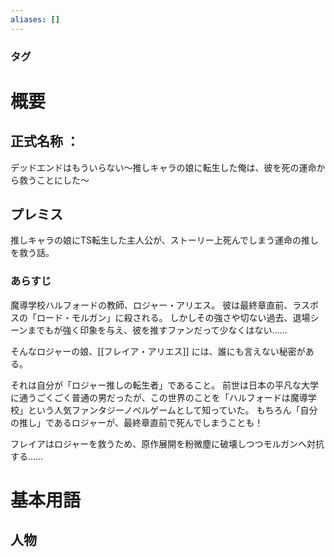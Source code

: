 ```yaml
---
aliases: []
---
```

### タグ
# 概要
## 正式名称 ：
デッドエンドはもういらない～推しキャラの娘に転生した俺は、彼を死の運命から救うことにした～
## プレミス
推しキャラの娘にTS転生した主人公が、ストーリー上死んでしまう運命の推しを救う話。
### あらすじ
魔導学校ハルフォードの教師、ロジャー・アリエス。
彼は最終章直前、ラスボスの「ロード・モルガン」に殺される。
しかしその強さや切ない過去、退場シーンまでもが強く印象を与え、彼を推すファンだって少なくはない……

そんなロジャーの娘、[[フレイア・アリエス]] には、誰にも言えない秘密がある。

それは自分が「ロジャー推しの転生者」であること。
前世は日本の平凡な大学に通うごくごく普通の男だったが、この世界のことを「ハルフォードは魔導学校」という人気ファンタジーノベルゲームとして知っていた。
もちろん「自分の推し」であるロジャーが、最終章直前で死んでしまうことも！

フレイアはロジャーを救うため、原作展開を粉微塵に破壊しつつモルガンへ対抗する……

# 基本用語
## 人物